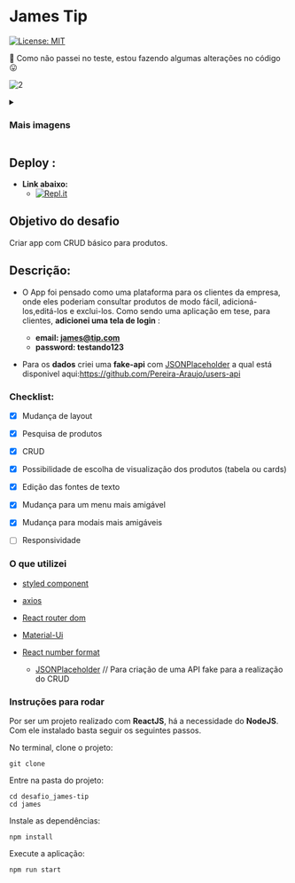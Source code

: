 
# James Tip
[![License: MIT](https://img.shields.io/badge/License-MIT-yellow.svg)](https://github.com/Pereira-Araujo/users-api/blob/main/LICENSE.md)

:construction: Como não passei no teste, estou fazendo algumas alterações no código :stuck_out_tongue:	

![2](https://user-images.githubusercontent.com/60116988/144677981-ad6964d6-ac92-44f0-820d-fe2d18b30abc.png)

<details>
  <summary><h3>Mais imagens</h3></summary>
  
  
  ![Captura de tela 2021-12-10 170147](https://user-images.githubusercontent.com/60116988/145634610-2cad3a09-ab4e-4cb4-9dd4-d5e40416c809.png)

![Captura de tela 2021-12-03 190314](https://user-images.githubusercontent.com/60116988/144678749-79359201-d6c8-4d36-921b-b0f7608f2004.png)
  
</details>

## Deploy : 
- **Link abaixo:**
  - [![Repl.it](https://img.shields.io/badge/Repl.it-%230D101E.svg?style=for-the-badge&logo=replit&logoColor=white)](https://james.araujocoding.repl.co/)
## Objetivo do desafio

Criar app com CRUD básico para produtos.

## Descrição:

 - O App foi pensado como uma plataforma para os clientes da empresa, onde eles poderiam consultar produtos de modo fácil, adicioná-los,editá-los e exclui-los. Como sendo uma aplicação em tese, para clientes, **adicionei uma tela de login** :
   - **email:    james@tip.com**
   - **password: testando123**
 
- Para os **dados** criei uma **fake-api** com [JSONPlaceholder](https://jsonplaceholder.typicode.com/) a qual está disponivel aqui:https://github.com/Pereira-Araujo/users-api


### Checklist:
- [x] Mudança de layout
- [x] Pesquisa de produtos
- [x] CRUD
- [x] Possibilidade de escolha de visualização dos produtos (tabela ou cards)
- [x] Edição das fontes de texto
- [x] Mudança para um menu mais amigável
- [x] Mudança para modais mais amigáveis
- [ ] Responsividade


### O que utilizei
- [styled component](https://styled-components.com/) 
- [axios](https://axios-http.com/)
- [React router dom](https://v5.reactrouter.com/web/guides/quick-start) 
- [Material-Ui](https://mui.com/pt/) 
- [React number format](https://github.com/s-yadav/react-number-format#readme) 


  - [JSONPlaceholder](https://jsonplaceholder.typicode.com/) // Para criação de uma API fake para a realização do CRUD




### Instruções para rodar
Por ser um projeto realizado com **ReactJS**, há a necessidade do **NodeJS**. Com ele instalado basta seguir os seguintes passos.

No terminal, clone o projeto:
```
git clone 
```

Entre na pasta do projeto:
```
cd desafio_james-tip
cd james
```

Instale as dependências:
```
npm install
```

Execute a aplicação:
```
npm run start 
```
